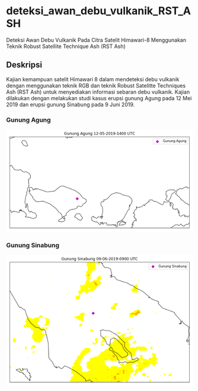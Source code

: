 # deteksi_awan_debu_vulkanik_RST_ASH
Deteksi Awan Debu Vulkanik Pada Citra Satelit Himawari-8 Menggunakan Teknik Robust Satellite Technique Ash (RST Ash)

## Deskripsi
Kajian kemampuan satelit Himawari 8 dalam mendeteksi debu vulkanik dengan menggunakan teknik RGB dan teknik Robust Satelitte Techniques Ash (RST Ash) untuk menyediakan informasi sebaran debu vulkanik. Kajian dilakukan dengan melakukan studi kasus erupsi gunung Agung pada 12 Mei 2019 dan erupsi gunung Sinabung pada 9 Juni 2019.

### Gunung Agung
![Screenshot](https://raw.githubusercontent.com/szczynk/deteksi_awan_debu_vulkanik_RST_ASH/main/RST%20ash%20TIR%20dan%20MIRTIR%20Gunung%20Agung%2012-05-2019%201400-2300%20lev%20%3D%20%5B0%2C0.99%2C1.99%2C2.99%2C3.99%5D%20dan%20mean%20bln%205.gif)

### Gunung Sinabung
![Screenshot](https://raw.githubusercontent.com/szczynk/deteksi_awan_debu_vulkanik_RST_ASH/main/RST%20ash%20TIR%20dan%20MIRTIR%20Gunung%20Sinabung%2009-06-2019%200900-1300%20lev%20%3D%20%5B0%2C0.99%2C1.99%2C2.99%2C3.99%5D%20dan%20mean%20bln%206.gif)
